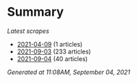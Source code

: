 # Summary
*Latest scrapes*
* [2021-04-09](https://github.com/nuuuwan/news_lk/blob/data/news_lk.2021-04-09.json) (1 articles)
* [2021-09-03](https://github.com/nuuuwan/news_lk/blob/data/news_lk.2021-09-03.json) (233 articles)
* [2021-09-04](https://github.com/nuuuwan/news_lk/blob/data/news_lk.2021-09-04.json) (40 articles)

*Generated at 11:08AM, September 04, 2021*